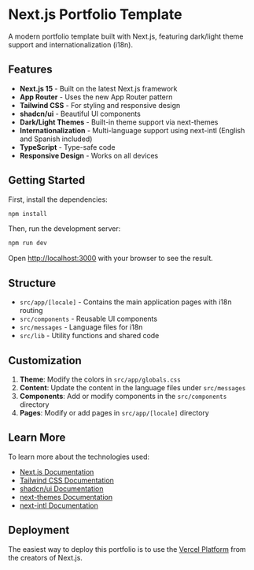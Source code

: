 # Next.js Portfolio Template

A modern portfolio template built with Next.js, featuring dark/light theme support and internationalization (i18n).

## Features

- **Next.js 15** - Built on the latest Next.js framework
- **App Router** - Uses the new App Router pattern
- **Tailwind CSS** - For styling and responsive design
- **shadcn/ui** - Beautiful UI components
- **Dark/Light Themes** - Built-in theme support via next-themes
- **Internationalization** - Multi-language support using next-intl (English and Spanish included)
- **TypeScript** - Type-safe code
- **Responsive Design** - Works on all devices

## Getting Started

First, install the dependencies:

```bash
npm install
```

Then, run the development server:

```bash
npm run dev
```

Open [http://localhost:3000](http://localhost:3000) with your browser to see the result.

## Structure

- `src/app/[locale]` - Contains the main application pages with i18n routing
- `src/components` - Reusable UI components
- `src/messages` - Language files for i18n
- `src/lib` - Utility functions and shared code

## Customization

1. **Theme**: Modify the colors in `src/app/globals.css`
2. **Content**: Update the content in the language files under `src/messages`
3. **Components**: Add or modify components in the `src/components` directory
4. **Pages**: Modify or add pages in `src/app/[locale]` directory

## Learn More

To learn more about the technologies used:

- [Next.js Documentation](https://nextjs.org/docs)
- [Tailwind CSS Documentation](https://tailwindcss.com/docs)
- [shadcn/ui Documentation](https://ui.shadcn.com/)
- [next-themes Documentation](https://github.com/pacocoursey/next-themes)
- [next-intl Documentation](https://next-intl-docs.vercel.app/)

## Deployment

The easiest way to deploy this portfolio is to use the [Vercel Platform](https://vercel.com/new) from the creators of Next.js.
